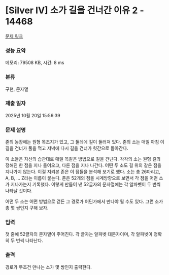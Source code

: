 # [Silver IV] 소가 길을 건너간 이유 2 - 14468 

[문제 링크](https://www.acmicpc.net/problem/14468) 

### 성능 요약

메모리: 79508 KB, 시간: 8 ms

### 분류

구현, 문자열

### 제출 일자

2025년 10월 20일 15:56:39

### 문제 설명

<p>존의 농장에는 원형 목초지가 있고, 그 둘레에 길이 둘러져 있다. 존의 소는 매일 아침 이 길을 건너가 풀을 먹고 저녁에 다시 길을 건너가 헛간으로 돌아간다.</p>

<p>이 소들은 자신의 습관대로 매일 똑같은 방법으로 길을 건넌다. 각각의 소는 원형 길의 정해진 한 점을 지나 들어오고, 다른 점을 지나 나간다. 어떤 두 소도 길 위의 같은 점을 지나가지 않는다. 이걸 지켜본 존은 이 점들을 분석해 보기로 했다. 소는 총 26마리고, A, B, ... Z라는 이름이 붙는다. 존은 52개의 점을 시계방향으로 보면서 각 점을 어떤 소가 지나가는지 기록했다. 이렇게 만들어 낸 52글자의 문자열에는 각 알파벳이 두 번씩 나타날 것이다.</p>

<p>어떤 두 소는 어떤 방법으로 걷든 그 경로가 어딘가에서 만나야 될 수도 있다. 그런 소가 총 몇 쌍인지 구해 보자.</p>

### 입력 

 <p>첫 줄에 52글자의 문자열이 주어진다. 각 글자는 알파벳 대문자이며, 각 알파벳이 정확히 두 번씩 나타난다.</p>

### 출력 

 <p>경로가 무조건 만나는 소가 몇 쌍인지 출력한다.</p>

